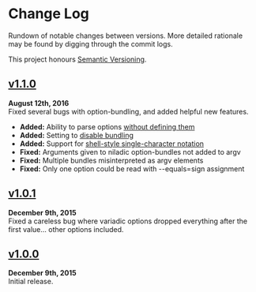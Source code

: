 Change Log
==========

Rundown of notable changes between versions. More detailed rationale may
be found by digging through the commit logs.

This project honours [Semantic Versioning](http://semver.org/).


[v1.1.0]
------------------------------------------------------------------------
**August 12th, 2016**  
Fixed several bugs with option-bundling, and added helpful new features.

* __Added:__ Ability to parse options [without defining them][1]
* __Added:__ Setting to [disable bundling][2]
* __Added:__ Support for [shell-style single-character notation][3]
* __Fixed:__ Arguments given to niladic option-bundles not added to argv
* __Fixed:__ Multiple bundles misinterpreted as argv elements
* __Fixed:__ Only one option could be read with --equals=sign assignment

 [1]: ./docs/anonymous-options.md
 [2]: ./docs/advanced-settings.md#nobundling
 [3]: https://github.com/Alhadis/GetOptions/commit/501437d10c9


[v1.0.1]
------------------------------------------------------------------------
**December 9th, 2015**  
Fixed a careless bug where variadic options dropped everything after the
first value... other options included.


[v1.0.0]
------------------------------------------------------------------------
**December 9th, 2015**  
Initial release.


[Referenced links]:_____________________________________________________
[v1.1.0]: https://github.com/Alhadis/GetOptions/releases/tag/v1.1.0
[v1.0.1]: https://github.com/Alhadis/GetOptions/releases/tag/v1.0.1
[v1.0.0]: https://github.com/Alhadis/GetOptions/releases/tag/v1.0.0
